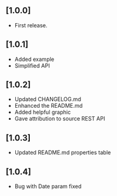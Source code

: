 ## [1.0.0]

* First release.

## [1.0.1]

* Added example 
* Simplified API

## [1.0.2]

* Updated CHANGELOG.md
* Enhanced the README.md 
* Added helpful graphic
* Gave attribution to source REST API

## [1.0.3]

* Updated README.md properties table

## [1.0.4]

* Bug with Date param fixed